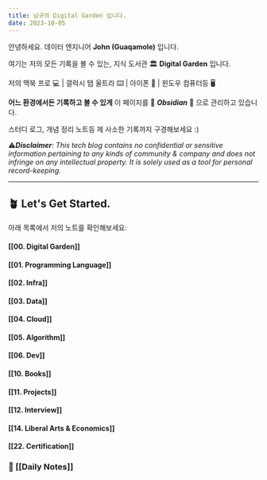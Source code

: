 ```yaml
---
title: 남규의 Digital Garden 입니다.
date: 2023-10-05
---
```

안녕하세요. 데이터 엔지니어 **John (Guaqamole)** 입니다.

여기는 저의 모든 기록을 볼 수 있는, 지식 도서관 🏛️ **Digital Garden** 입니다. 

저의 맥북 프로 💻  | 갤럭시 탭 울트라 ⌨️ | 아이폰 📱 | 윈도우 컴퓨터등  🖥️ 

**어느 환경에서든 기록하고 볼 수 있게**  이 페이지를 💎 ***Obsidian*** 💎 으로 관리하고 있습니다.

스터디 로그, 개념 정리 노트등 제 사소한 기록까지 구경해보세요 :)

⚠️***Disclaimer**: This tech blog contains no confidential or sensitive information pertaining to any kinds of community & company and does not infringe on any intellectual property. It is solely used as a tool for personal record-keeping.*

---
## 🪴 Let's Get Started.

아래 목록에서 저의 노트를 확인해보세요:
#### [[00. Digital Garden]]
#### [[01. Programming Language]]
#### [[02. Infra]]
#### [[03. Data]]
#### [[04. Cloud]]
#### [[05. Algorithm]]
#### [[06. Dev]]
#### [[10. Books]]
#### [[11. Projects]]
#### [[12. Interview]]
#### [[14. Liberal Arts & Economics]]
#### [[22. Certification]]


### 📔 [[Daily Notes]]
